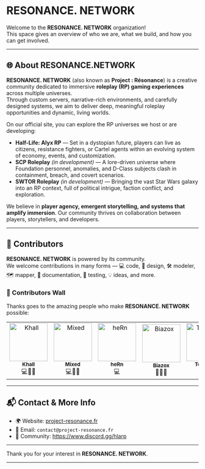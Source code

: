 # RESONANCE. NETWORK

Welcome to the **RESONANCE. NETWORK** organization!  
This space gives an overview of who we are, what we build, and how you can get involved.

---

## 🌐 About RESONANCE.NETWORK

**RESONANCE. NETWORK** (also known as **Project : Résonance**) is a creative community dedicated to immersive **roleplay (RP) gaming experiences** across multiple universes.  
Through custom servers, narrative-rich environments, and carefully designed systems, we aim to deliver deep, meaningful roleplay opportunities and dynamic, living worlds.  

On our official site, you can explore the RP universes we host or are developing:

- **Half-Life: Alyx RP** — Set in a dystopian future, players can live as citizens, resistance fighters, or Cartel agents within an evolving system of economy, events, and customization.  
- **SCP Roleplay** *(in development)* — A lore-driven universe where Foundation personnel, anomalies, and D-Class subjects clash in containment, breach, and covert scenarios.  
- **SWTOR Roleplay** *(in development)* — Bringing the vast Star Wars galaxy into an RP context, full of political intrigue, faction conflict, and exploration.  

We believe in **player agency, emergent storytelling, and systems that amplify immersion**. Our community thrives on collaboration between players, storytellers, and developers.

---

## 🤝 Contributors

**RESONANCE. NETWORK** is powered by its community.  
We welcome contributions in many forms — 💻 code, 🎨 design, 🛠️ modeler, 🗺️ mapper, 📖 documentation, 🧪 testing, 💡 ideas, and more.  

### 👥 Contributors Wall

Thanks goes to the amazing people who make **RESONANCE. NETWORK** possible:  

<!-- ALL-CONTRIBUTORS-LIST:START -->
<table>
  <tr>
    <td align="center">
      <a href="https://github.com/KhallG">
        <img src="https://github.com/KhallG.png" width="100px;" alt="Khall"/>
      </a><br />
      <sub><b>Khall</b></sub><br />💻🎨📖
    </td>
    <td align="center">
      <a href="https://github.com/mixvd">
        <img src="https://github.com/mixvd.png" width="100px;" alt="Mixed"/>
      </a><br />
      <sub><b>Mixed</b></sub><br />💻🎨📖
    </td>
    <td align="center">
      <a href="https://github.com/Biscorn">
        <img src="https://github.com/Biscorn.png" width="100px;" alt="heRn"/>
      </a><br />
      <sub><b>heRn</b></sub><br />💻
    </td>
    <td align="center">
      <a href="https://github.com/Biazox44">
        <img src="https://github.com/Biazox44.png" width="100px;" alt="Biazox"/>
      </a><br />
      <sub><b>Biazox</b></sub><br />📖💡🧪
    </td>
    <td align="center">
      <a href="https://github.com/Toheyyy">
        <img src="https://github.com/Toheyyy.png" width="100px;" alt="Toheyyy"/>
      </a><br />
      <sub><b>Toheyyy</b></sub><br />🛠️
    </td>
        <td align="center">
      <a href="https://github.com/Alucard-png">
        <img src="https://github.com/Alucard-png.png" width="100px;" alt="Alucard"/>
      </a><br />
      <sub><b>Alucard</b></sub><br />📖💡🧪
    </td>
  </tr>
</table>
<!-- ALL-CONTRIBUTORS-LIST:END -->

---

## 📬 Contact & More Info

- 🌍 Website: [project-resonance.fr](https://project-resonance.fr)  
- 📧 Email: `contact@project-resonance.fr`  
- 💬 Community: https://www.discord.gg/hlarp

---

Thank you for your interest in **RESONANCE. NETWORK**.  

---
